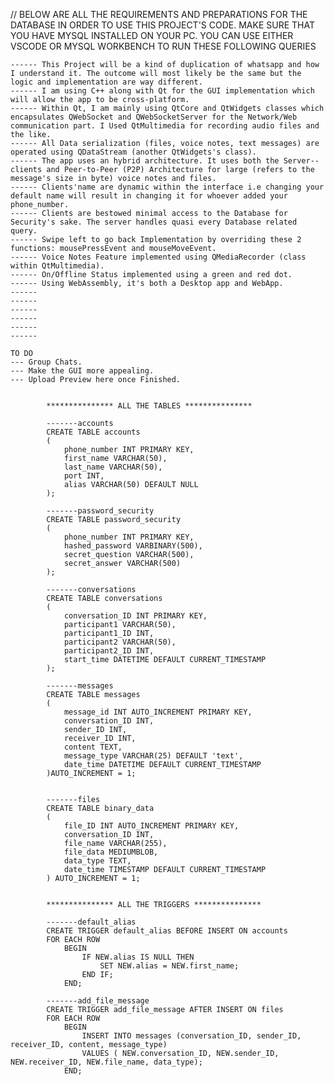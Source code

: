 // BELOW ARE ALL THE REQUIREMENTS AND PREPARATIONS FOR THE DATABASE IN ORDER TO USE THIS PROJECT'S CODE. MAKE SURE THAT YOU HAVE MYSQL INSTALLED ON YOUR PC. YOU CAN USE EITHER VSCODE OR MYSQL WORKBENCH TO RUN THESE FOLLOWING QUERIES



    ------ This Project will be a kind of duplication of whatsapp and how I understand it. The outcome will most likely be the same but the logic and implementation are way different.
    ------ I am using C++ along with Qt for the GUI implementation which will allow the app to be cross-platform.
    ------ Within Qt, I am mainly using QtCore and QtWidgets classes which encapsulates QWebSocket and QWebSocketServer for the Network/Web communication part. I Used QtMultimedia for recording audio files and the like.
    ------ All Data serialization (files, voice notes, text messages) are operated using QDataStream (another QtWidgets's class).
    ------ The app uses an hybrid architecture. It uses both the Server--clients and Peer-to-Peer (P2P) Architecture for large (refers to the message's size in byte) voice notes and files.
    ------ Clients'name are dynamic within the interface i.e changing your default name will result in changing it for whoever added your phone_number.
    ------ Clients are bestowed minimal access to the Database for Security's sake. The server handles quasi every Database related query.
    ------ Swipe left to go back Implementation by overriding these 2 functions: mousePressEvent and mouseMoveEvent.
    ------ Voice Notes Feature implemented using QMediaRecorder (class within QtMultimedia).
    ------ On/Offline Status implemented using a green and red dot. 
    ------ Using WebAssembly, it's both a Desktop app and WebApp.
    ------
    ------
    ------
    ------
    ------
    ------

    TO DO
    --- Group Chats.
    --- Make the GUI more appealing.
    --- Upload Preview here once Finished.


            *************** ALL THE TABLES ***************

            -------accounts
            CREATE TABLE accounts
            (
                phone_number INT PRIMARY KEY,
                first_name VARCHAR(50),
                last_name VARCHAR(50),
                port INT,
                alias VARCHAR(50) DEFAULT NULL
            );

            -------password_security
            CREATE TABLE password_security
            (
                phone_number INT PRIMARY KEY,
                hashed_password VARBINARY(500),
                secret_question VARCHAR(500),
                secret_answer VARCHAR(500)
            );

            -------conversations
            CREATE TABLE conversations 
            (
                conversation_ID INT PRIMARY KEY,
                participant1 VARCHAR(50),
                participant1_ID INT,
                participant2 VARCHAR(50),
                participant2_ID INT,
                start_time DATETIME DEFAULT CURRENT_TIMESTAMP
            );

            -------messages
            CREATE TABLE messages 
            (
                message_id INT AUTO_INCREMENT PRIMARY KEY,
                conversation_ID INT,
                sender_ID INT,
                receiver_ID INT,
                content TEXT,
                message_type VARCHAR(25) DEFAULT 'text', 
                date_time DATETIME DEFAULT CURRENT_TIMESTAMP
            )AUTO_INCREMENT = 1;


            -------files
            CREATE TABLE binary_data 
            (
                file_ID INT AUTO_INCREMENT PRIMARY KEY,
                conversation_ID INT,
                file_name VARCHAR(255),
                file_data MEDIUMBLOB,
                data_type TEXT,
                date_time TIMESTAMP DEFAULT CURRENT_TIMESTAMP
            ) AUTO_INCREMENT = 1;


            *************** ALL THE TRIGGERS ***************

            -------default_alias
            CREATE TRIGGER default_alias BEFORE INSERT ON accounts
            FOR EACH ROW
                BEGIN
                    IF NEW.alias IS NULL THEN 
                        SET NEW.alias = NEW.first_name;
                    END IF;
                END;

            -------add_file_message
            CREATE TRIGGER add_file_message AFTER INSERT ON files 
            FOR EACH ROW 
                BEGIN
                    INSERT INTO messages (conversation_ID, sender_ID, receiver_ID, content, message_type)
                    VALUES ( NEW.conversation_ID, NEW.sender_ID, NEW.receiver_ID, NEW.file_name, data_type);
                END;